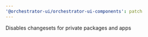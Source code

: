 ```yaml
---
'@orchestrator-ui/orchestrator-ui-components': patch
---
```


Disables changesets for private packages and apps
